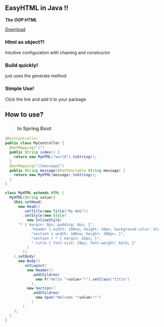 ## EasyHTML in Java !!
**_The OOP HTML_**

[Download](https://drive.google.com/file/d/16-1hhxZbPNS8SpH4bxGtDs1Pp6A1jMku/view?usp=drive_link)

### Html as object?!
Intuitive configuration with chaining and constructor
### Build quickly!
just uses the generate method
### Simple Use!
Click the link and add it to your package

## How to use?
> ### In Spring Boot
```java
@RestController
public class MyController {
  @GetMapping("/")
  public String index() {
    return new MyHTML("world").toString();
  }
  @GetMapping("/{message}")
  public String message(@PathVariable String message) {
    return new MyHTML(message).toString();
  }
}

class MyHTML extends HTML {
  MyHTML(String value){
    this.setHead(
      new Head()
        .setTitle(new Title("My Web"))
        .setStyle(new Style(
          new InlineStyle(
      "* { margin: 0px; padding: 0px; }",
            "header { width: 100vw; height: 50px; background-color: black; color: white; text-align: center; line-height: 50px; }",
            "section { width: 100vw; height: 300px; }",
            "section > * { margin: 20px; }",
            ".title { font-size: 20px; font-weight: bold; }"
          )
        ))
    ).setBody(
      new Body()
        .setLayout(
          new Header()
            .addChildren(
              new P("Hello "+value+"!").setClass("title")
            ),
          new Section()
            .addChildren(
              new Span("Welcome "+value+"!")
            )
        )
    );
  }
}
```
